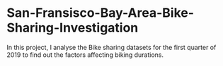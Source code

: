 # San-Fransisco-Bay-Area-Bike-Sharing-Investigation
In this project, I analyse the Bike sharing datasets for the first quarter of 2019 to find out the factors affecting biking durations. 

